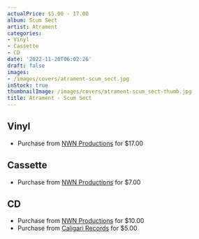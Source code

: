 ```yaml
---
actualPrice: $5.00 - 17.00
album: Scum Sect
artist: Atrament
categories:
- Vinyl
- Cassette
- CD
date: '2022-11-20T06:02:26'
draft: false
images:
- /images/covers/atrament-scum_sect.jpg
inStock: true
thumbnailImage: /images/covers/atrament-scum_sect-thumb.jpg
title: Atrament - Scum Sect
---
```


## Vinyl
* Purchase from [NWN Productions](http://shop.nwnprod.com/index.php?route=product/product&path=75&product_id=8204&sort=pd.name&order=ASC) for $17.00
## Cassette
* Purchase from [NWN Productions](http://shop.nwnprod.com/index.php?route=product/product&path=73&product_id=4267&sort=pd.name&order=ASC) for $7.00
## CD
* Purchase from [NWN Productions](http://shop.nwnprod.com/index.php?route=product/product&path=93&product_id=5726&sort=pd.name&order=ASC) for $10.00
* Purchase from [Caligari Records](https://caligarirecords.storenvy.com/products/36256756-atrament-scum-sect-cd) for $5.00
